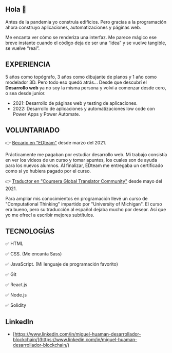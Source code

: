 ## Hola 👋

Antes de la pandemia yo construía edificios. Pero gracias a la programación ahora construyo aplicaciones, automatizaciones y páginas web.

Me encanta ver cómo se renderiza una interfaz. Me parece mágico ese breve instante cuando el código deja de ser una “idea” y se vuelve tangible, se vuelve “real”.

## EXPERIENCIA

5 años como topógrafo, 3 años como dibujante de planos y 1 año como modelador 3D. Pero todo eso quedó atrás...
Desde que descubrí el **Desarrollo web** ya no soy la misma persona y volví a comenzar desde cero, o sea desde junior.

- 2021: Desarrollo de páginas web y testing de aplicaciones. 
- 2022: Desarrollo de aplicaciones y automatizaciones low code con Power Apps y Power Automate.

## VOLUNTARIADO

👉 [Becario en "EDteam"](https://ed.team/cursos/css-animaciones) desde marzo del 2021.

Prácticamente me pagaban por estudiar desarrollo web. Mi trabajo consistía en ver los videos de un curso y tomar apuntes, los cuales son de ayuda para los nuevos alumnos. Al finalizar, EDteam me entregaba un certificado como si yo hubiera pagado por el curso.

👉 [Traductor en "Coursera Global Translator Community"](https://translate-coursera.org/new_gtc/app/#/translator/profile/403642) desde mayo del 2021.

Para ampliar mis conocimientos en programación llevé un curso de "Computational Thinking" impartido por "University of Michigan". El curso era bueno, pero su traducción al español dejaba mucho por desear. Así que yo me ofrecí a escribir mejores subtítulos.

## TECNOLOGÍAS

✅ HTML

✅ CSS. (Me encanta Sass)

✅ JavaScript. (Mi lenguaje de programación favorito)

✅ Git

✅ React.js

✅ Node.js

✅ Solidity

## LinkedIn
- [https://www.linkedin.com/in/miguel-huaman-desarrollador-blockchain/](https://www.linkedin.com/in/miguel-huaman-desarrollador-blockchain/)
